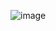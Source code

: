 ![image](https://github.com/TINOREJI/COMPUTER-GRAPHICS-PROJECT-CITY-VIEW/assets/95184183/54d88f4d-3111-46a0-beb9-3b3e1d76dbb4)
